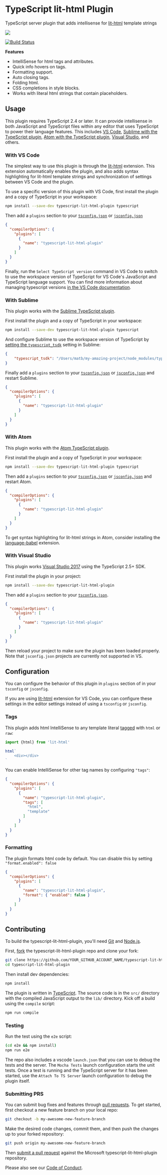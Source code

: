# TypeScript lit-html Plugin

TypeScript server plugin that adds intellisense for [lit-html](https://github.com/PolymerLabs/lit-html) template strings

![](documentation/preview.gif)

[![Build Status](https://travis-ci.org/Microsoft/typescript-lit-html-plugin.svg?branch=master)](https://travis-ci.org/Microsoft/typescript-lit-html-plugin)

**Features**

- IntelliSense for html tags and attributes.
- Quick info hovers on tags.
- Formatting support.
- Auto closing tags.
- Folding html.
- CSS completions in style blocks.
- Works with literal html strings that contain placeholders.

## Usage
This plugin requires TypeScript 2.4 or later. It can provide intellisense in both JavaScript and TypeScript files within any editor that uses TypeScript to power their language features. This includes [VS Code](https://code.visualstudio.com), [Sublime with the TypeScript plugin](https://github.com/Microsoft/TypeScript-Sublime-Plugin), [Atom with the TypeScript plugin](https://atom.io/packages/atom-typescript), [Visual Studio](https://www.visualstudio.com), and others. 

### With VS Code
The simplest way to use this plugin is through the [lit-html](https://marketplace.visualstudio.com/items?itemName=bierner.lit-html) extension. This extension automatically enables the plugin, and also adds syntax highlighting for lit-html template strings and synchronization of settings between VS Code and the plugin.

To use a specific version of this plugin with VS Code, first install the plugin and a copy of TypeScript in your workspace:

```bash
npm install --save-dev typescript-lit-html-plugin typescript
```

Then add a `plugins` section to your [`tsconfig.json`](http://www.typescriptlang.org/docs/handbook/tsconfig-json.html) or [`jsconfig.json`](https://code.visualstudio.com/Docs/languages/javascript#_javascript-project-jsconfigjson)

```json
{
  "compilerOptions": {
    "plugins": [
      {
        "name": "typescript-lit-html-plugin"
      }
    ]
  }
}
```

Finally, run the `Select TypeScript version` command in VS Code to switch to use the workspace version of TypeScript for VS Code's JavaScript and TypeScript language support. You can find more information about managing typescript versions [in the VS Code documentation](https://code.visualstudio.com/Docs/languages/typescript#_using-newer-typescript-versions).


### With Sublime
This plugin works with the [Sublime TypeScript plugin](https://github.com/Microsoft/TypeScript-Sublime-Plugin).

First install the plugin and a copy of TypeScript in your workspace:

```bash
npm install --save-dev typescript-lit-html-plugin typescript
```

And configure Sublime to use the workspace version of TypeScript by [setting the `typescript_tsdk`](https://github.com/Microsoft/TypeScript-Sublime-Plugin#note-using-different-versions-of-typescript) setting in Sublime:

```json
{
	"typescript_tsdk": "/Users/matb/my-amazing-project/node_modules/typescript/lib"
}
```

Finally add a `plugins` section to your [`tsconfig.json`](http://www.typescriptlang.org/docs/handbook/tsconfig-json.html) or [`jsconfig.json`](https://code.visualstudio.com/Docs/languages/javascript#_javascript-project-jsconfigjson) and restart Sublime.

```json
{
  "compilerOptions": {
    "plugins": [
      {
        "name": "typescript-lit-html-plugin"
      }
    ]
  }
}
```

### With Atom
This plugin works with the [Atom TypeScript plugin](https://atom.io/packages/atom-typescript).

First install the plugin and a copy of TypeScript in your workspace:

```bash
npm install --save-dev typescript-lit-html-plugin typescript
```

Then add a `plugins` section to your [`tsconfig.json`](http://www.typescriptlang.org/docs/handbook/tsconfig-json.html) or [`jsconfig.json`](https://code.visualstudio.com/Docs/languages/javascript#_javascript-project-jsconfigjson) and restart Atom.

```json
{
  "compilerOptions": {
    "plugins": [
      {
        "name": "typescript-lit-html-plugin"
      }
    ]
  }
}
```

To get syntax highlighting for lit-html strings in Atom, consider installing the [language-babel](https://atom.io/packages/language-babel) extension.


### With Visual Studio
This plugin works [Visual Studio 2017](https://www.visualstudio.com) using the TypeScript 2.5+ SDK.

First install the plugin in your project:

```bash
npm install --save-dev typescript-lit-html-plugin
```

Then add a `plugins` section to your [`tsconfig.json`](http://www.typescriptlang.org/docs/handbook/tsconfig-json.html).

```json
{
  "compilerOptions": {
    "plugins": [
      {
        "name": "typescript-lit-html-plugin"
      }
    ]
  }
}
```

Then reload your project to make sure the plugin has been loaded properly. Note that `jsconfig.json` projects are currently not supported in VS.


## Configuration

You can configure the behavior of this plugin in `plugins` section of in your `tsconfig` or `jsconfig`.

If you are using [lit-html](https://marketplace.visualstudio.com/items?itemName=bierner.lit-html) extension for VS Code, you can configure these settings in the editor settings instead of using a `tsconfig` or `jsconfig`.

### Tags
This plugin adds html IntelliSense to any template literal [tagged](https://developer.mozilla.org/en-US/docs/Web/JavaScript/Reference/Template_literals) with `html` or `raw`:

```js
import {html} from 'lit-html'

html`
    <div></div>
`
```

You can enable IntelliSense for other tag names by configuring `"tags"`:

```json
{
  "compilerOptions": {
    "plugins": [
      {
        "name": "typescript-lit-html-plugin",
        "tags": [
          "html",
          "template"
        ]
      }
    ]
  }
}
```

### Formatting
The plugin formats html code by default. You can disable this by setting `"format.enabled": false`

```json
{
  "compilerOptions": {
    "plugins": [
      {
        "name": "typescript-lit-html-plugin",
        "format": { "enabled": false }
      }
    ]
  }
}
```


## Contributing

To build the typescript-lit-html-plugin, you'll need [Git](https://git-scm.com/downloads) and [Node.js](https://nodejs.org/).

First, [fork](https://help.github.com/articles/fork-a-repo/) the typescript-lit-html-plugin repo and clone your fork:

```bash
git clone https://github.com/YOUR_GITHUB_ACCOUNT_NAME/typescript-lit-html-plugin.git
cd typescript-lit-html-plugin
```

Then install dev dependencies:

```bash
npm install
```

The plugin is written in [TypeScript](http://www.typescriptlang.org). The source code is in the `src/` directory with the compiled JavaScript output to the `lib/` directory. Kick off a build using the `compile` script:

```bash
npm run compile
```

### Testing
Run the test using the `e2e` script:

```bash
(cd e2e && npm install)
npm run e2e
```

The repo also includes a vscode `launch.json` that you can use to debug the tests and the server. The `Mocha Tests` launch configuration starts the unit tests. Once a test is running and the TypeScript server for it has been started, use the `Attach To TS Server` launch configuration to debug the plugin itself. 

### Submitting PRS

You can submit bug fixes and features through [pull requests](https://help.github.com/articles/about-pull-requests/). To get started, first checkout a new feature branch on your local repo:

```bash
git checkout -b my-awesome-new-feature-branch
```

Make the desired code changes, commit them, and then push the changes up to your forked repository:

```bash
git push origin my-awesome-new-feature-branch
```

Then [submit a pull request](https://help.github.com/articles/creating-a-pull-request/
) against the Microsoft typescript-lit-html-plugin repository.

Please also see our [Code of Conduct](CODE_OF_CONDUCT.md).
